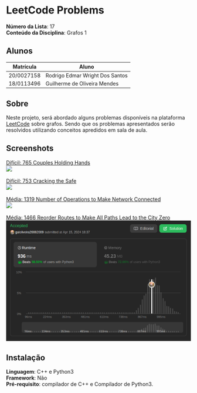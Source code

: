 # LeetCode Problems

**Número da Lista**: 17 <br>
**Conteúdo da Disciplina**: Grafos 1<br>

## Alunos
|Matrícula | Aluno |
| -- | -- |
| 20/0027158  |  Rodrigo Edmar Wright Dos Santos |
| 18/0113496  |  Guilherme de Oliveira Mendes |

## Sobre 
Neste projeto, será abordado alguns problemas disponíveis na plataforma [LeetCode](https://leetcode.com/) sobre grafos. Sendo que os problemas apresentados serão resolvidos utilizando conceitos apredidos em sala de aula.

## Screenshots
[Difícil: 765 Couples Holding Hands](https://leetcode.com/problems/couples-holding-hands/description/)<br>
![](./src/assets/CouplesSubmission.jpeg)

[Difícil: 753 Cracking the Safe](https://leetcode.com/problems/cracking-the-safe/description/)<br>
![](./src/assets/SafeSubmission.png)

[Média: 1319 Number of Operations to Make Network Connected](https://leetcode.com/problems/number-of-operations-to-make-network-connected/description/)<br>
![](./src/assets/NetworkDFSsubmission.jpeg)

[Média: 1466 Reorder Routes to Make All Paths Lead to the City Zero](https://leetcode.com/problems/reorder-routes-to-make-all-paths-lead-to-the-city-zero/description/)<br>
![](./src/assets/CitySubmission.png)

## Instalação 
**Linguagem**: C++ e Python3  <br> 
**Framework**: Não<br>
**Pré-requisito**: compilador de C++ e Compilador de Python3.
